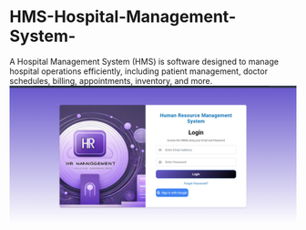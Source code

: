 # HMS-Hospital-Management-System-
A Hospital Management System (HMS) is software designed to manage hospital operations efficiently, including patient management, doctor schedules, billing, appointments, inventory, and more.
![mainpage](https://github.com/Madhavi175/HRMS/blob/main/Screenshot%20(10).png)
